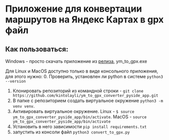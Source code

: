 # Приложение для конвертации маршрутов на Яндекс Картах в gpx файл

## Как пользоваться:
Windows - просто скачать приложение из [релиза](https://github.com/kintolayli/ym_to_gpx_converter_pyside_app/releases), ym_to_gpx.exe

Для Linux и MacOS доступно только в виде консольного приложения, для этого нужно:
0. Проверить, установлен ли python в системе `python3 --version`
1. Клонировать репозиторий из командной строки - `git clone https://github.com/kintolayli/ym_to_gpx_converter_pyside_app.git`
2. В папке с репозиторием создать виртуальное окружение `python3 -m venv venv`. 
3. Активировать виртуальное окружение. Linux - `$ source ym_to_gpx_converter_pyside_app/bin/activate`. MacOS -  `source ym_to_gpx_converter_pyside_app/bin/activate`
4. Установить в него зависимости `pip install requirements.txt`
5. запустить из консоли файл `python3 convert_to_gpx.py`
